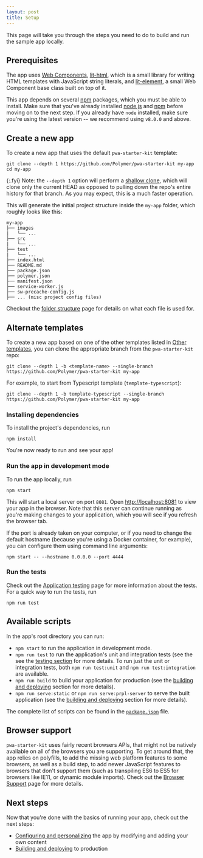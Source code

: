 ```yaml
---
layout: post
title: Setup
---
```

This page will take you through the steps you need to do to build and run the sample app locally.

## Prerequisites
The app uses [Web Components](https://www.webcomponents.org/introduction), [lit-html](https://github.com/Polymer/lit-html), which is a small library for writing HTML templates with JavaScript string literals, and [lit-element](https://github.com/Polymer/lit-element), a small Web Component base class built on top of it.

This app depends on several [npm](https://www.npmjs.com/) packages, which you must be able to install. Make sure that you've already installed [node.js](https://nodejs.org/en/) and [npm](https://www.npmjs.com/) before moving on to the next step. If you already have `node` installed, make sure you're using the latest version -- we recommend using `v8.0.0` and above.

## Create a new app

To create a new app that uses the default `pwa-starter-kit` template:
```
git clone --depth 1 https://github.com/Polymer/pwa-starter-kit my-app
cd my-app
```

{:.fyi}
Note: the `--depth 1` option will perform a [shallow clone](https://www.perforce.com/blog/git-beyond-basics-using-shallow-clones), which will clone only the current HEAD as opposed to pulling down the repo's entire history for that branch. As you may expect, this is a much faster operation.

This will generate the initial project structure inside the `my-app` folder, which roughly looks like this:
```
my-app
├── images
|   └── ...
├── src
|   └── ...
├── test
|   └── ...
├── index.html
├── README.md
├── package.json
├── polymer.json
├── manifest.json
├── service-worker.js
├── sw-precache-config.js
├── ... (misc project config files)
```
Checkout the [folder structure]({{site.baseurl}}/configuring-and-personalizing#folder-structure) page for details on what each file is used for.


## Alternate templates

To create a new app based on one of the other templates listed in [Other templates]({{site.baseurl}}/overview#other-templates), you can clone the appropriate branch from the `pwa-starter-kit` repo:

```
git clone --depth 1 -b <template-name> --single-branch https://github.com/Polymer/pwa-starter-kit my-app
```

For example, to start from Typescript template (`template-typescript`):

```
git clone --depth 1 -b template-typescript --single-branch https://github.com/Polymer/pwa-starter-kit my-app
```

### Installing dependencies
To install the project's dependencies, run
```
npm install
```

You're now ready to run and see your app!

### Run the app in development mode
To run the app locally, run
```
npm start
```

This will start a local server on port `8081`. Open [http://localhost:8081](http://localhost:8081) to view your app in the browser. Note that this server can continue running as you're making changes to your application, which you will see if you refresh the browser tab.

If the port is already taken on your computer, or if you need to change the default hostname (because you're using a Docker container, for example), you can configure them using command line arguments:
```
npm start -- --hostname 0.0.0.0 --port 4444
```

### Run the tests
Check out the [Application testing]({{site.baseurl}}/application-testing) page for more information about the tests. For a quick way to run the tests, run
```
npm run test
```

## Available scripts
In the app's root directory you can run:
- `npm start` to run the application in development mode.
- `npm run test` to run the application's unit and integration tests (see the see the [testing section]({{site.baseurl}}/application-testing) for more details. To run just the unit or integration tests, both `npm run test:unit` and `npm run test:integration` are available.
- `npm run build` to build your application for production (see the [building and deploying]({{site.baseurl}}/building-and-deploying) section for more details).
- `npm run serve:static` or `npm run serve:prpl-server` to serve the built application (see the [building and deploying]({{site.baseurl}}/building-and-deploying) section for more details).

The complete list of scripts can be found in the [`package.json`](https://github.com/Polymer/pwa-starter-kit/blob/master/package.json#L10) file.

## Browser support
`pwa-starter-kit` uses fairly recent browsers APIs, that might not be natively available on all of the browsers you are supporting. To get around that, the app relies on polyfills, to add the missing web platform features to some browsers, as well as a build step, to add newer JavaScript features to browsers that don't support them (such as transpiling ES6 to ES5 for browsers like IE11, or dynamic module imports). Check out the [Browser Support]({{site.baseurl}}/browser-support) page for more details.

## Next steps
Now that you're done with the basics of running your app, check out the next steps:
- [Configuring and personalizing]({{site.baseurl}}/configuring-and-personalizing) the app by modifying and adding your own content
- [Building and deploying]({{site.baseurl}}/building-and-deploying) to production
